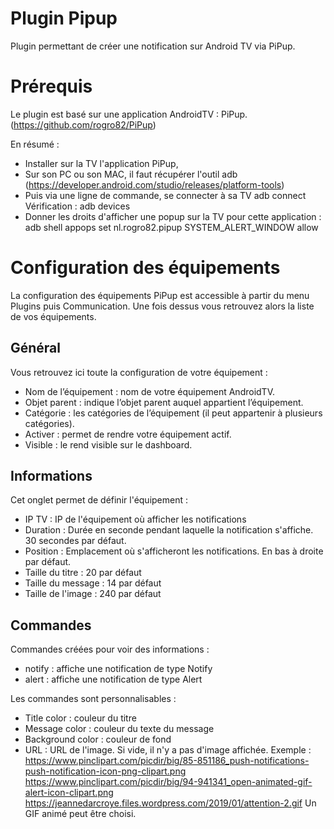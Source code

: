 # Plugin Pipup

Plugin permettant de créer une notification sur Android TV via PiPup.

# Prérequis

Le plugin est basé sur une application AndroidTV : PiPup. (https://github.com/rogro82/PiPup)

En résumé :
- Installer sur la TV l'application PiPup, 
- Sur son PC ou son MAC, il faut récupérer l'outil adb (https://developer.android.com/studio/releases/platform-tools)
- Puis via une ligne de commande, se connecter à sa TV
  adb connect <IPTV>
  Vérification :
  adb devices
- Donner les droits d'afficher une popup sur la TV pour cette application :
  adb shell appops set nl.rogro82.pipup SYSTEM_ALERT_WINDOW allow


# Configuration des équipements

La configuration des équipements PiPup est accessible à partir du menu Plugins puis Communication.
Une fois dessus vous retrouvez alors la liste de vos équipements.

## Général

Vous retrouvez ici toute la configuration de votre équipement :
- Nom de l’équipement : nom de votre équipement AndroidTV.
- Objet parent : indique l’objet parent auquel appartient l’équipement.
- Catégorie : les catégories de l’équipement (il peut appartenir à plusieurs catégories).
- Activer : permet de rendre votre équipement actif.
- Visible : le rend visible sur le dashboard.

## Informations

Cet onglet permet de définir l'équipement :
- IP TV : IP de l'équipement où afficher les notifications
- Duration : Durée en seconde pendant laquelle la notification s'affiche. 30 secondes par défaut.
- Position : Emplacement où s'afficheront les notifications. En bas à droite par défaut.
- Taille du titre : 20 par défaut
- Taille du message : 14 par défaut
- Taille de l'image : 240 par défaut

## Commandes

Commandes créées pour voir des informations :
- notify : affiche une notification de type Notify
- alert : affiche une notification de type Alert

Les commandes sont personnalisables :
- Title color : couleur du titre
- Message color : couleur du texte du message
- Background color : couleur de fond
- URL : URL de l'image. Si vide, il n'y a pas d'image affichée.
  Exemple :
      https://www.pinclipart.com/picdir/big/85-851186_push-notifications-push-notification-icon-png-clipart.png
      https://www.pinclipart.com/picdir/big/94-941341_open-animated-gif-alert-icon-clipart.png
      https://jeannedarcroye.files.wordpress.com/2019/01/attention-2.gif
      Un GIF animé peut être choisi.

